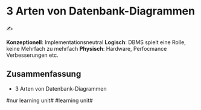 # 3 Arten von Datenbank-Diagrammen
✍️

**Konzeptionell**: Implementationsneutral
**Logisch**: DBMS spielt eine Rolle, keine Mehrfach zu mehrfach
**Physisch**: Hardware, Perfocmance Verbesserungen etc.

## Zusammenfassung
- 3 Arten von Datenbank-Diagrammen

#nur learning unit# #learning unit#